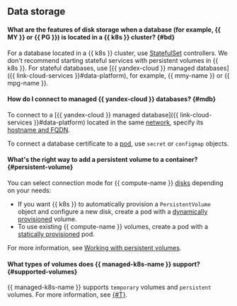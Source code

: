 ## Data storage

#### What are the features of disk storage when a database (for example, {{ MY }} or {{ PG }}) is located in a {{ k8s }} cluster? {#bd}

For a database located in a {{ k8s }} cluster, use [StatefulSet](https://kubernetes.io/docs/concepts/workloads/controllers/statefulset/) controllers. We don't recommend starting stateful services with persistent volumes in {{ k8s }}. For stateful databases, use [{{ yandex-cloud }} managed databases]({{ link-cloud-services }}#data-platform), for example, {{ mmy-name }} or {{ mpg-name }}.

#### How do I connect to managed {{ yandex-cloud }} databases? {#mdb}

To connect to a [{{ yandex-cloud }} managed database]({{ link-cloud-services }}#data-platform) located in the same [network](../../vpc/concepts/network.md#network), specify its [hostname and FQDN](../../compute/concepts/network.md#hostname).

To connect a database certificate to a [pod](../concepts/index.md#pod), use `secret` or `configmap` objects.

#### What's the right way to add a persistent volume to a container? {#persistent-volume}

You can select connection mode for {{ compute-name }} [disks](../../compute/concepts/disk.md) depending on your needs:
* If you want {{ k8s }} to automatically provision a `PersistentVolume` object and configure a new disk, create a pod with a [dynamically provisioned](../operations/volumes/dynamic-create-pv.md) volume.
* To use existing {{ compute-name }} volumes, create a pod with a [statically provisioned](../operations/volumes/static-create-pv.md) pod.

For more information, see [Working with persistent volumes](../concepts/volume.md#persistent-volume).

#### What types of volumes does {{ managed-k8s-name }} support? {#supported-volumes}

{{ managed-k8s-name }} supports `temporary` volumes and `persistent` volumes. For more information, see [{#T}](../concepts/volume.md).
